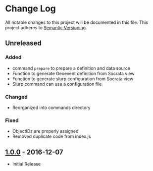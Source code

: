# Change Log
All notable changes to this project will be documented in this file.
This project adheres to [Semantic Versioning](http://semver.org/).

## Unreleased
### Added
* command `prepare` to prepare a definition and data source
* Function to generate Geoevent definition from Socrata view
* Function to generate slurp configuration from Socrata view
* Slurp command can use a configuration file

### Changed
* Reorganized into commands directory

### Fixed
* ObjectIDs are properly assigned
* Removed duplicate code from index.js

## [1.0.0] - 2016-12-07
* Initial Release

[1.0.0]: https://github.com/dmfenton/fatstraw/releases/tag/v1.0.0
